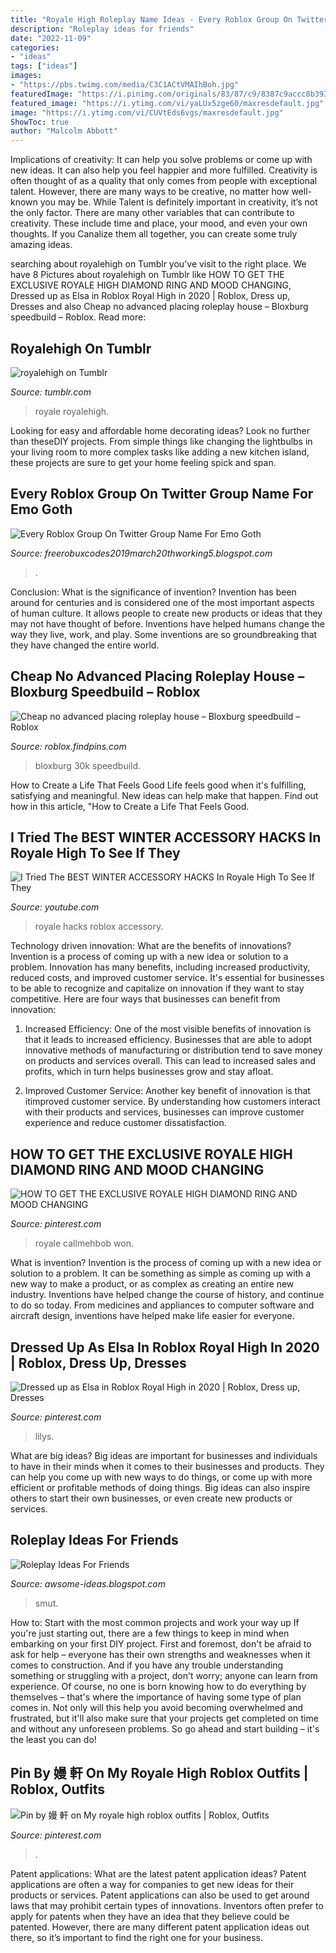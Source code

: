 ```yaml
---
title: "Royale High Roleplay Name Ideas - Every Roblox Group On Twitter Group Name For Emo Goth"
description: "Roleplay ideas for friends"
date: "2022-11-09"
categories:
- "ideas"
tags: ["ideas"]
images:
- "https://pbs.twimg.com/media/C3C1ACtVMAIhBoh.jpg"
featuredImage: "https://i.pinimg.com/originals/83/87/c9/8387c9accc8b393135f10685a988c010.jpg"
featured_image: "https://i.ytimg.com/vi/yaLUx5zge60/maxresdefault.jpg"
image: "https://i.ytimg.com/vi/CUVtEds6vgs/maxresdefault.jpg"
ShowToc: true
author: "Malcolm Abbott"
---
```



Implications of creativity: It can help you solve problems or come up with new ideas. It can also help you feel happier and more fulfilled.
Creativity is often thought of as a quality that only comes from people with exceptional talent. However, there are many ways to be creative, no matter how well-known you may be. While Talent is definitely important in creativity, it’s not the only factor. There are many other variables that can contribute to creativity. These include time and place, your mood, and even your own thoughts. If you Canalize them all together, you can create some truly amazing ideas.

	

		
searching about royalehigh on Tumblr you've visit to the right place. We have 8 Pictures about royalehigh on Tumblr like HOW TO GET THE EXCLUSIVE ROYALE HIGH DIAMOND RING AND MOOD CHANGING, Dressed up as Elsa in Roblox Royal High in 2020 | Roblox, Dress up, Dresses and also Cheap no advanced placing roleplay house – Bloxburg speedbuild – Roblox. Read more:
		
    
## Royalehigh On Tumblr

<img loading=lazy src="https://64.media.tumblr.com/0801c35ea6ef857f17807ec3f0683eb8/b0758019d7ccbd80-d2/s640x960/c1f831bd8943688229802e3308b9806756ce148f.jpg" onerror="this.onerror=null;this.src='https://tse4.mm.bing.net/th?id=OIP.XXbNtUQBApDfHZpGylbJGgHaJ3&amp;pid=15.1';" alt="royalehigh on Tumblr">

_Source: tumblr.com_

>royale royalehigh. 

	

Looking for easy and affordable home decorating ideas? Look no further than theseDIY projects. From simple things like changing the lightbulbs in your living room to more complex tasks like adding a new kitchen island, these projects are sure to get your home feeling spick and span.

    
## Every Roblox Group On Twitter Group Name For Emo Goth

<img loading=lazy src="https://i.ytimg.com/vi/CUVtEds6vgs/maxresdefault.jpg" onerror="this.onerror=null;this.src='https://tse2.mm.bing.net/th?id=OIP.AguzlPaIusjrCuqChEVV3AHaEK&amp;pid=15.1';" alt="Every Roblox Group On Twitter Group Name For Emo Goth">

_Source: freerobuxcodes2019march20thworking5.blogspot.com_

>. 

	

Conclusion: What is the significance of invention?
Invention has been around for centuries and is considered one of the most important aspects of human culture. It allows people to create new products or ideas that they may not have thought of before. Inventions have helped humans change the way they live, work, and play. Some inventions are so groundbreaking that they have changed the entire world.

    
## Cheap No Advanced Placing Roleplay House – Bloxburg Speedbuild – Roblox

<img loading=lazy src="https://i.pinimg.com/originals/83/87/c9/8387c9accc8b393135f10685a988c010.jpg" onerror="this.onerror=null;this.src='https://tse4.mm.bing.net/th?id=OIP.T2g2S7PEp2_bs67O3Eo2dwHaFj&amp;pid=15.1';" alt="Cheap no advanced placing roleplay house – Bloxburg speedbuild – Roblox">

_Source: roblox.findpins.com_

>bloxburg 30k speedbuild. 

	

How to Create a Life That Feels Good
Life feels good when it's fulfilling, satisfying and meaningful. New ideas can help make that happen. Find out how in this article, "How to Create a Life That Feels Good.

    
## I Tried The BEST WINTER ACCESSORY HACKS In Royale High To See If They

<img loading=lazy src="https://i.ytimg.com/vi/yaLUx5zge60/maxresdefault.jpg" onerror="this.onerror=null;this.src='https://tse2.mm.bing.net/th?id=OIP.WX4P8_vufScajxL53oupggHaEK&amp;pid=15.1';" alt="I Tried The BEST WINTER ACCESSORY HACKS In Royale High To See If They">

_Source: youtube.com_

>royale hacks roblox accessory. 

	

Technology driven innovation: What are the benefits of innovations?
Invention is a process of coming up with a new idea or solution to a problem. Innovation has many benefits, including increased productivity, reduced costs, and improved customer service. It's essential for businesses to be able to recognize and capitalize on innovation if they want to stay competitive. Here are four ways that businesses can benefit from innovation: 
1. Increased Efficiency: One of the most visible benefits of innovation is that it leads to increased efficiency. Businesses that are able to adopt innovative methods of manufacturing or distribution tend to save money on products and services overall. This can lead to increased sales and profits, which in turn helps businesses grow and stay afloat. 

2. Improved Customer Service: Another key benefit of innovation is that itimproved customer service. By understanding how customers interact with their products and services, businesses can improve customer experience and reduce customer dissatisfaction.

    
## HOW TO GET THE EXCLUSIVE ROYALE HIGH DIAMOND RING AND MOOD CHANGING

<img loading=lazy src="https://i.pinimg.com/736x/f0/97/3c/f0973c1dc8802afd3f72a22070e77701.jpg" onerror="this.onerror=null;this.src='https://tse4.mm.bing.net/th?id=OIP.J7uTRFApvQwA9WRf1ypurQHaEK&amp;pid=15.1';" alt="HOW TO GET THE EXCLUSIVE ROYALE HIGH DIAMOND RING AND MOOD CHANGING">

_Source: pinterest.com_

>royale callmehbob won. 

	

What is invention?
Invention is the process of coming up with a new idea or solution to a problem. It can be something as simple as coming up with a new way to make a product, or as complex as creating an entire new industry. Inventions have helped change the course of history, and continue to do so today. From medicines and appliances to computer software and aircraft design, inventions have helped make life easier for everyone.

    
## Dressed Up As Elsa In Roblox Royal High In 2020 | Roblox, Dress Up, Dresses

<img loading=lazy src="https://i.pinimg.com/736x/43/8a/47/438a473c0520e6d94daeeccd5c9470d2.jpg" onerror="this.onerror=null;this.src='https://tse3.mm.bing.net/th?id=OIP.rY9vGpDnbJ-D-0_KOmNJSwHaFF&amp;pid=15.1';" alt="Dressed up as Elsa in Roblox Royal High in 2020 | Roblox, Dress up, Dresses">

_Source: pinterest.com_

>lilys. 

	

What are big ideas?
Big ideas are important for businesses and individuals to have in their minds when it comes to their businesses and products. They can help you come up with new ways to do things, or come up with more efficient or profitable methods of doing things. Big ideas can also inspire others to start their own businesses, or even create new products or services.

    
## Roleplay Ideas For Friends

<img loading=lazy src="https://pbs.twimg.com/media/C3C1ACtVMAIhBoh.jpg" onerror="this.onerror=null;this.src='https://tse3.mm.bing.net/th?id=OIP.hcxtVyKpzvpzY1FlCbA8JAHaHQ&amp;pid=15.1';" alt="Roleplay Ideas For Friends">

_Source: awsome-ideas.blogspot.com_

>smut. 

	

How to: Start with the most common projects and work your way up
If you're just starting out, there are a few things to keep in mind when embarking on your first DIY project. First and foremost, don't be afraid to ask for help – everyone has their own strengths and weaknesses when it comes to construction. And if you have any trouble understanding something or struggling with a project, don't worry; anyone can learn from experience.
Of course, no one is born knowing how to do everything by themselves – that's where the importance of having some type of plan comes in. Not only will this help you avoid becoming overwhelmed and frustrated, but it'll also make sure that your projects get completed on time and without any unforeseen problems. So go ahead and start building – it's the least you can do!

    
## Pin By 嫚 軒 On My Royale High Roblox Outfits | Roblox, Outfits

<img loading=lazy src="https://i.pinimg.com/736x/6c/4a/81/6c4a81d8131a385d9c743ea12e429da2.jpg" onerror="this.onerror=null;this.src='https://tse4.mm.bing.net/th?id=OIP.GkxwhwZLhPI6YkfMj5A2TAHaJ3&amp;pid=15.1';" alt="Pin by 嫚 軒 on My royale high roblox outfits | Roblox, Outfits">

_Source: pinterest.com_

>. 

	

Patent applications: What are the latest patent application ideas?
Patent applications are often a way for companies to get new ideas for their products or services. Patent applications can also be used to get around laws that may prohibit certain types of innovations. 
Inventors often prefer to apply for patents when they have an idea that they believe could be patented. However, there are many different patent application ideas out there, so it’s important to find the right one for your business.

